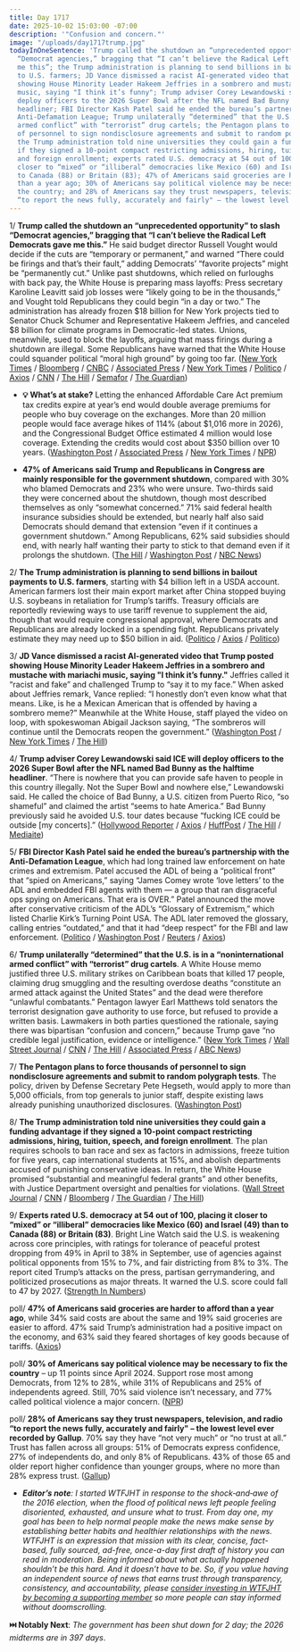 ```yaml
---
title: Day 1717
date: 2025-10-02 15:03:00 -07:00
description: '"Confusion and concern."'
image: "/uploads/day1717trump.jpg"
todayInOneSentence: 'Trump called the shutdown an “unprecedented opportunity” to slash
  “Democrat agencies,” bragging that “I can’t believe the Radical Left Democrats gave
  me this”; the Trump administration is planning to send billions in bailout payments
  to U.S. farmers; JD Vance dismissed a racist AI-generated video that Trump posted
  showing House Minority Leader Hakeem Jeffries in a sombrero and mustache with mariachi
  music, saying "I think it’s funny"; Trump adviser Corey Lewandowski said ICE will
  deploy officers to the 2026 Super Bowl after the NFL named Bad Bunny as the halftime
  headliner; FBI Director Kash Patel said he ended the bureau’s partnership with the
  Anti-Defamation League; Trump unilaterally “determined” that the U.S. is in a “noninternational
  armed conflict” with “terrorist” drug cartels; the Pentagon plans to force thousands
  of personnel to sign nondisclosure agreements and submit to random polygraph tests;
  the Trump administration told nine universities they could gain a funding advantage
  if they signed a 10-point compact restricting admissions, hiring, tuition, speech,
  and foreign enrollment; experts rated U.S. democracy at 54 out of 100, placing it
  closer to “mixed” or “illiberal” democracies like Mexico (60) and Israel (49) than
  to Canada (88) or Britain (83); 47% of Americans said groceries are harder to afford
  than a year ago; 30% of Americans say political violence may be necessary to fix
  the country; and 28% of Americans say they trust newspapers, television, and radio
  “to report the news fully, accurately and fairly" – the lowest level ever recorded. '
---
```


1/ **Trump called the shutdown an “unprecedented opportunity” to slash “Democrat agencies,” bragging that “I can’t believe the Radical Left Democrats gave me this.”** He said budget director Russell Vought would decide if the cuts are “temporary or permanent,” and warned “There could be firings and that’s their fault,” adding Democrats’ “favorite projects” might be “permanently cut.” Unlike past shutdowns, which relied on furloughs with back pay, the White House is preparing mass layoffs: Press secretary Karoline Leavitt said job losses were “likely going to be in the thousands,” and Vought told Republicans they could begin “in a day or two.” The administration has already frozen $18 billion for New York projects tied to Senator Chuck Schumer and Representative Hakeem Jeffries, and canceled $8 billion for climate programs in Democratic-led states. Unions, meanwhile, sued to block the layoffs, arguing that mass firings during a shutdown are illegal. Some Republicans have warned that the White House could squander political “moral high ground” by going too far. ([New York Times](https://www.nytimes.com/2025/10/02/us/politics/trump-vought-shutdown-cuts.html) / [Bloomberg](https://www.bloomberg.com/news/articles/2025-10-02/trump-to-discuss-federal-job-cuts-with-white-house-budget-chief) / [CNBC](https://www.cnbc.com/2025/10/02/trump-government-shutdown-updates-vought.html) / [Associated Press](https://apnews.com/article/trump-government-shutdown-firings-layoffs-vought-1fd57313272ec4db5984f653b095be33) / [New York Times](https://www.nytimes.com/2025/10/01/us/politics/white-house-shutdown-punishment.html) / [Politico](https://www.politico.com/live-updates/2025/10/02/congress/mike-johnson-shutdown-senate-negotiations-00591695) / [Axios](https://www.axios.com/2025/10/02/trump-vought-shutdown-agency-cuts-project-2025) / [CNN](https://www.cnn.com/2025/10/02/politics/russ-vought-shutdown-architect) / [The Hill](https://thehill.com/homenews/senate/5534675-mike-lee-russ-vought-layoffs/) / [Semafor](https://www.semafor.com/article/10/01/2025/trump-causes-bipartisan-alarm-by-turning-shutdown-into-doge-20) / [The Guardian](https://www.theguardian.com/us-news/2025/oct/02/government-shutdown-federal-workers-funding-freeze))

* **💡 What’s at stake?** Letting the enhanced Affordable Care Act premium tax credits expire at year’s end would double average premiums for people who buy coverage on the exchanges. More than 20 million people would face average hikes of 114% (about $1,016 more in 2026), and the Congressional Budget Office estimated 4 million would lose coverage. Extending the credits would cost about $350 billion over 10 years. ([Washington Post](https://www.washingtonpost.com/politics/2025/10/02/health-care-subsidies-heart-government-shutdown/) / [Associated Press](https://apnews.com/article/health-care-subsidies-congress-shutdown-democrats-republicans-bb3464820a347fd2c0399e78e335881e) / [New York Times](https://www.nytimes.com/2025/10/01/us/politics/trump-democrats-health-care.html) / [NPR](https://www.npr.org/2025/10/02/nx-s1-5559810/shutdown-aca-health-care-premium-subsidies))

* **47% of Americans said Trump and Republicans in Congress are mainly responsible for the government shutdown**, compared with 30% who blamed Democrats and 23% who were unsure. Two-thirds said they were concerned about the shutdown, though most described themselves as only “somewhat concerned.” 71% said federal health insurance subsidies should be extended, but nearly half also said Democrats should demand that extension “even if it continues a government shutdown.” Among Republicans, 62% said subsidies should end, with nearly half wanting their party to stick to that demand even if it prolongs the shutdown. ([The Hill](https://thehill.com/homenews/administration/5534532-poll-shutdown-trump-republicans-blame/) / [Washington Post](https://www.washingtonpost.com/politics/interactive/2025/government-shutdown-trump-congress-poll/) / [NBC News](https://www.nbcnews.com/politics/congress/early-polls-trump-republicans-taking-blame-government-shutdown-rcna235141))

2/ **The Trump administration is planning to send billions in bailout payments to U.S. farmers**, starting with $4 billion left in a USDA account. American farmers lost their main export market after China stopped buying U.S. soybeans in retaliation for Trump’s tariffs. Treasury officials are reportedly reviewing ways to use tariff revenue to supplement the aid, though that would require congressional approval, where Democrats and Republicans are already locked in a spending fight. Republicans privately estimate they may need up to $50 billion in aid. ([Politico](https://www.politico.com/news/2025/10/02/trump-bailouts-farmers-tariffs-usda-00591846) / [Axios](https://www.axios.com/2025/10/02/trump-farm-bailout-bessent) / [Politico](https://www.politico.com/live-updates/2025/10/02/congress/farmers-impact-shutdown-republicans-thune-00591654))

3/ **JD Vance dismissed a racist AI-generated video that Trump posted showing House Minority Leader Hakeem Jeffries in a sombrero and mustache with mariachi music, saying "I think it’s funny."** Jeffries called it “racist and fake” and challenged Trump to “say it to my face.” When asked about Jeffries remark, Vance replied: “I honestly don’t even know what that means. Like, is he a Mexican American that is offended by having a sombrero meme?” Meanwhile at the White House, staff played the video on loop, with spokeswoman Abigail Jackson saying, “The sombreros will continue until the Democrats reopen the government.” ([Washington Post](https://www.washingtonpost.com/politics/2025/10/01/vance-trump-fake-video/) / [New York Times](https://www.nytimes.com/2025/10/01/us/politics/vance-jeffries-deepfake-video.html) / [The Hill](https://thehill.com/homenews/house/5534996-johnson-jeffries-trump-sombrero-memes/))

4/ **Trump adviser Corey Lewandowski said ICE will deploy officers to the 2026 Super Bowl after the NFL named Bad Bunny as the halftime headliner**. “There is nowhere that you can provide safe haven to people in this country illegally. Not the Super Bowl and nowhere else,” Lewandowski said. He called the choice of Bad Bunny, a U.S. citizen from Puerto Rico, “so shameful” and claimed the artist “seems to hate America.” Bad Bunny previously said he avoided U.S. tour dates because “fucking ICE could be outside [my concerts].” ([Hollywood Reporter](https://www.hollywoodreporter.com/music/music-news/bad-bunny-superbowl-halftime-ice-agents-1236391440/) / [Axios](https://www.axios.com/2025/10/02/ice-superbowl-bad-bunny-halftime) / [HuffPost](https://www.huffpost.com/entry/corey-lewandowski-bad-bunny-super-bowl_n_68de2153e4b0c450ba653b58) / [The Hill](https://thehill.com/homenews/administration/5534003-bad-bunny-to-headline/) / [Mediaite](https://www.mediaite.com/politics/trump-official-says-ice-will-be-at-super-bowl-looking-for-immigrants-we-will-find-you/))

5/ **FBI Director Kash Patel said he ended the bureau’s partnership with the Anti-Defamation League**, which had long trained law enforcement on hate crimes and extremism. Patel accused the ADL of being a “political front” that “spied on Americans,” saying “James Comey wrote ‘love letters’ to the ADL and embedded FBI agents with them — a group that ran disgraceful ops spying on Americans. That era is OVER.” Patel announced the move after conservative criticism of the ADL’s “Glossary of Extremism,” which listed Charlie Kirk’s Turning Point USA. The ADL later removed the glossary, calling entries “outdated,” and that it had “deep respect” for the FBI and law enforcement. ([Politico](https://www.politico.com/news/2025/10/01/kash-patel-pulls-the-plug-on-adls-fbi-training-on-extremism-00591105) / [Washington Post](https://www.washingtonpost.com/politics/2025/10/02/adl-fbi-patel-comey/) / [Reuters](https://www.reuters.com/world/us/fbi-cuts-ties-with-anti-defamation-league-2025-10-01/) / [Axios](https://www.axios.com/2025/10/02/kash-patel-fbi-adl-comey-anti-defamation-league))

6/ **Trump unilaterally “determined” that the U.S. is in a “noninternational armed conflict” with “terrorist” drug cartels**. A White House memo justified three U.S. military strikes on Caribbean boats that killed 17 people, claiming drug smuggling and the resulting overdose deaths “constitute an armed attack against the United States” and the dead were therefore “unlawful combatants.” Pentagon lawyer Earl Matthews told senators the terrorist designation gave authority to use force, but refused to provide a written basis. Lawmakers in both parties questioned the rationale, saying there was bipartisan “confusion and concern,” because Trump gave “no credible legal justification, evidence or intelligence.” ([New York Times](https://www.nytimes.com/2025/10/02/us/politics/trump-drug-cartels-war.html) / [Wall Street Journal](https://www.wsj.com/politics/national-security/lawmakers-from-both-sides-pressed-pentagon-on-legal-basis-for-cartel-boat-strikes-a61b9de0) / [CNN](https://www.cnn.com/2025/10/02/politics/trump-admin-us-armed-conflict-cartels) / [The Hill](https://thehill.com/homenews/5535523-trump-armed-conflict-drug-cartels-caribbean/) / [Associated Press](https://apnews.com/article/trump-cartels-armed-conflict-cb57804807e55a00ace60ad5f4d4f24d) / [ABC News](https://abcnews.go.com/Politics/us-engaged-formal-armed-conflict-terrorist-drug-cartels/story?id=126159868))

7/ **The Pentagon plans to force thousands of personnel to sign nondisclosure agreements and submit to random polygraph tests**. The policy, driven by Defense Secretary Pete Hegseth, would apply to more than 5,000 officials, from top generals to junior staff, despite existing laws already punishing unauthorized disclosures. ([Washington Post](https://www.washingtonpost.com/national-security/2025/10/01/pentagon-pete-hegseth-crackdown-leaks/))

8/ **The Trump administration told nine universities they could gain a funding advantage if they signed a 10-point compact restricting admissions, hiring, tuition, speech, and foreign enrollment**. The plan requires schools to ban race and sex as factors in admissions, freeze tuition for five years, cap international students at 15%, and abolish departments accused of punishing conservative ideas. In return, the White House promised “substantial and meaningful federal grants” and other benefits, with Justice Department oversight and penalties for violations. ([Wall Street Journal](https://www.wsj.com/us-news/education/trump-universities-compact-federal-funds-agreement-df158493) / [CNN](https://www.cnn.com/2025/10/02/politics/white-house-higher-education-compact-federal-funding) / [Bloomberg](https://www.bloomberg.com/news/articles/2025-10-02/white-house-floats-new-rules-for-colleges-to-get-funding-edge) / [The Guardian](https://www.theguardian.com/us-news/2025/oct/02/trump-university-funding-compact) / [The Hill](https://thehill.com/homenews/education/5534797-trump-universities-college-funding-mcmahon/))

9/ **Experts rated U.S. democracy at 54 out of 100, placing it closer to “mixed” or “illiberal” democracies like Mexico (60) and Israel (49) than to Canada (88) or Britain (83)**. Bright Line Watch said the U.S. is weakening across core principles, with ratings for tolerance of peaceful protest dropping from 49% in April to 38% in September, use of agencies against political opponents from 15% to 7%, and fair districting from 8% to 3%. The report cited Trump’s attacks on the press, partisan gerrymandering, and politicized prosecutions as major threats. It warned the U.S. score could fall to 47 by 2027. ([Strength In Numbers](https://www.gelliottmorris.com/p/experts-now-rate-the-us-as-a-mixed))

poll/ **47% of Americans said groceries are harder to afford than a year ago**, while 34% said costs are about the same and 19% said groceries are easier to afford. 47% said Trump’s administration had a positive impact on the economy, and 63% said they feared shortages of key goods because of tariffs. ([Axios](https://www.axios.com/2025/10/02/grocery-prices-rise-trump-poll))

poll/ **30% of Americans say political violence may be necessary to fix the country** – up 11 points since April 2024. Support rose most among Democrats, from 12% to 28%, while 31% of Republicans and 25% of independents agreed. Still, 70% said violence isn’t necessary, and 77% called political violence a major concern. ([NPR](https://www.npr.org/2025/10/01/nx-s1-5558304/poll-political-violence-free-speech-vaccines-national-guard-epstein-trump))

poll/ **28% of Americans say they trust newspapers, television, and radio “to report the news fully, accurately and fairly" – the lowest level ever recorded by Gallup**. 70% say they have “not very much” or “no trust at all.” Trust has fallen across all groups: 51% of Democrats express confidence, 27% of independents do, and only 8% of Republicans. 43% of those 65 and older report higher confidence than younger groups, where no more than 28% express trust. ([Gallup](https://news.gallup.com/poll/695762/trust-media-new-low.aspx))

* ***Editor’s note**: I started WTFJHT in response to the shock‑and‑awe of the 2016 election, when the flood of political news left people feeling disoriented, exhausted, and unsure what to trust. From day one, my goal has been to help normal people make the news make sense by establishing better habits and healthier relationships with the news. WTFJHT is an expression that mission with its clear, concise, fact-based, fully sourced, ad-free, once-a-day first draft of history you can read in moderation. Being informed about what actually happened shouldn’t be this hard. And it doesn’t have to be. So, if you value having an independent source of news that earns trust through transparency, consistency, and accountability, please [consider investing in WTFJHT by becoming a supporting member](https://whatthefuckjusthappenedtoday.com/membership/) so more people can stay informed without doomscrolling.*


**⏭️ Notably Next**: *The government has been shut down for 2 day; the 2026 midterms are in 397 days*. 

